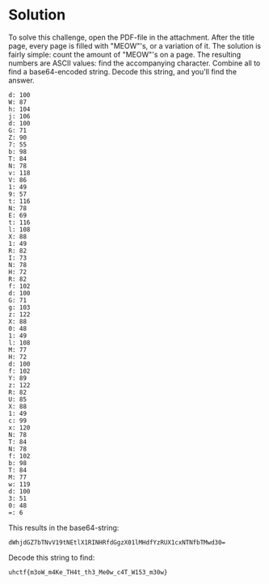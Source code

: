 # Solution
<!-- optionally include any relevant solution files in this folder -->
To solve this challenge, open the PDF-file in the attachment. After the title page, every page is filled with "MEOW"'s, or a variation of it. The solution is fairly simple: count the amount of "MEOW"'s on a page. The resulting numbers are ASCII values: find the accompanying character. Combine all to find a base64-encoded string. Decode this string, and you'll find the answer.

```
d: 100
W: 87
h: 104
j: 106
d: 100
G: 71
Z: 90
7: 55
b: 98
T: 84
N: 78
v: 118
V: 86
1: 49
9: 57
t: 116
N: 78
E: 69
t: 116
l: 108
X: 88
1: 49
R: 82
I: 73
N: 78
H: 72
R: 82
f: 102
d: 100
G: 71
g: 103
z: 122
X: 88
0: 48
1: 49
l: 108
M: 77
H: 72
d: 100
f: 102
Y: 89
z: 122
R: 82
U: 85
X: 88
1: 49
c: 99
x: 120
N: 78
T: 84
N: 78
f: 102
b: 98
T: 84
M: 77
w: 119
d: 100
3: 51
0: 48
=: 6
```

This results in the base64-string:
```
dWhjdGZ7bTNvV19tNEtlX1RINHRfdGgzX01lMHdfYzRUX1cxNTNfbTMwd30=
```

Decode this string to find:
```
uhctf{m3oW_m4Ke_TH4t_th3_Me0w_c4T_W153_m30w}
```